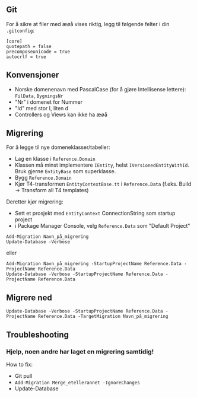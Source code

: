 ﻿## Git
For å sikre at filer med æøå vises riktig, legg til følgende felter i din `.gitconfig`:

```
[core]
quotepath = false
precomposeunicode = true
autocrlf = true
```

## Konvensjoner

- Norske domenenavn med PascalCase (for å gjøre Intellisense lettere): `FilData`, `BygningsNr`
- "Nr" i domenet for Nummer
- "Id" med stor I, liten d
- Controllers og Views kan ikke ha æøå

## Migrering

For å legge til nye domeneklasser/tabeller:
- Lag en klasse i `Reference.Domain`
- Klassen må minst implementere `IEntity`, helst `IVersionedEntityWithId`. Bruk gjerne `EntityBase` som superklasse.
- Bygg `Reference.Domain`
- Kjør T4-transformen `EntityContextBase.tt` i `Reference.Data` (f.eks. Build -> Transform all T4 templates)

Deretter kjør migrering:

- Sett et prosjekt med `EntityContext` ConnectionString som startup project
- i Package Manager Console, velg `Reference.Data` som "Default Project"

```
Add-Migration Navn_på_migrering
Update-Database -Verbose
```

eller

```
Add-Migration Navn_på_migrering -StartupProjectName Reference.Data -ProjectName Reference.Data
Update-Database -Verbose -StartupProjectName Reference.Data -ProjectName Reference.Data
```

## Migrere ned
```
Update-Database -Verbose -StartupProjectName Reference.Data -ProjectName Reference.Data -TargetMigration Navn_på_migrering
```

## Troubleshooting

### Hjelp, noen andre har laget en migrering samtidig!
How to fix:
- Git pull
- `Add-Migration Merge_etellerannet -IgnoreChanges`
- Update-Database
